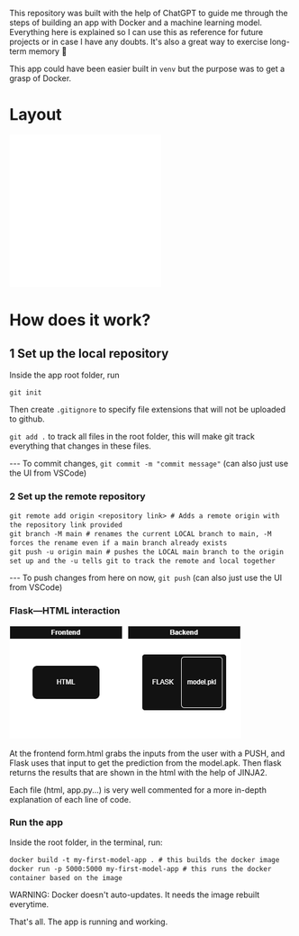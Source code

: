 This repository was built with the help of ChatGPT to guide me through the steps of building an app with Docker and a machine learning model. Everything here is explained so I can use this as reference for future projects or in case I have any doubts. It's also a great way to exercise long-term memory 🙂

This app could have been easier built in `venv` but the purpose was to get a grasp of Docker.

# Layout

![](images/app_layout.png)

# How does it work?

## 1 Set up the local repository

Inside the app root folder, run

```
git init
```

Then create `.gitignore` to specify file extensions that will not be uploaded to github.

`git add .` to track all files in the root folder, this will make git track everything that changes in these files.

--- To commit changes, `git commit -m "commit message"` (can also just use the UI from VSCode)

### 2 Set up the remote repository

```
git remote add origin <repository link> # Adds a remote origin with the repository link provided
git branch -M main # renames the current LOCAL branch to main, -M forces the rename even if a main branch already exists
git push -u origin main # pushes the LOCAL main branch to the origin set up and the -u tells git to track the remote and local together
```
--- To push changes from here on now, `git push` (can also just use the UI from VSCode)

### Flask—HTML interaction

![](images/diagram.png)

At the frontend form.html grabs the inputs from the user with a PUSH, and Flask uses that input to get the prediction from the model.apk.
Then flask returns the results that are shown in the html with the help of JINJA2.

Each file (html, app.py...) is very well commented for a more in-depth explanation of each line of code.

### Run the app

Inside the root folder, in the terminal, run:

```
docker build -t my-first-model-app . # this builds the docker image
docker run -p 5000:5000 my-first-model-app # this runs the docker container based on the image
```
WARNING: Docker doesn't auto-updates. It needs the image rebuilt everytime.

That's all. The app is running and working.